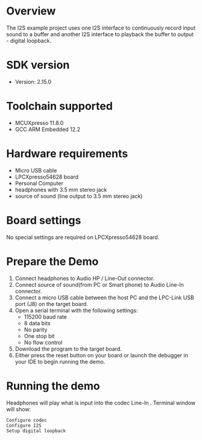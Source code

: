Overview
========

The I2S example project uses one I2S interface to continuously record input sound to a buffer
and another I2S interface to playback the buffer to output - digital loopback.

SDK version
===========
- Version: 2.15.0

Toolchain supported
===================
- MCUXpresso  11.8.0
- GCC ARM Embedded  12.2

Hardware requirements
=====================
- Micro USB cable
- LPCXpresso54628 board
- Personal Computer
- headphones with 3.5 mm stereo jack
- source of sound (line output to 3.5 mm stereo jack)


Board settings
==============
No special settings are required on LPCXpresso54628 board.

Prepare the Demo
================
1.  Connect headphones to Audio HP / Line-Out connector.
2.  Connect source of sound(from PC or Smart phone) to Audio Line-In connector.
3.  Connect a micro USB cable between the host PC and the LPC-Link USB port (J8) on the target board.
4.  Open a serial terminal with the following settings:
    - 115200 baud rate
    - 8 data bits
    - No parity
    - One stop bit
    - No flow control
5.  Download the program to the target board.
6.  Either press the reset button on your board or launch the debugger in your IDE to begin running the demo.

Running the demo
================
Headphones will play what is input into the codec Line-In .
Terminal window will show:
~~~~~~~~~~~~~~~~~~~~~~~~~~~~~~~~~~~
Configure codec
Configure I2S
Setup digital loopback
~~~~~~~~~~~~~~~~~~~~~~~~~~~~~~~~~~~
